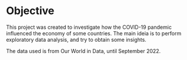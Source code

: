 # Objective
This project was created to investigate how the COVID-19 pandemic influenced the economy of some countries. The main ideia is to perform exploratory data analysis, and try to obtain some insights.

The data used is from Our World in Data, until September 2022.
